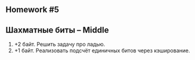 Homework #5
---
## Шахматные биты – Middle

1. +2 байт. Решить задачу про ладью.
2. +1 байт. Реализовать подсчёт единичных битов через кэширование.